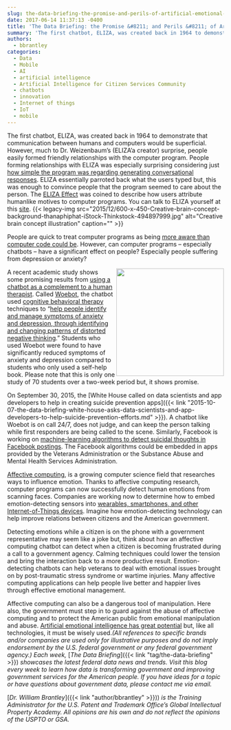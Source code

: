 ```yaml
---
slug: the-data-briefing-the-promise-and-perils-of-artificial-emotional-intelligence
date: 2017-06-14 11:37:13 -0400
title: 'The Data Briefing: the Promise &#8211; and Perils &#8211; of Artificial Emotional Intelligence'
summary: 'The first chatbot, ELIZA, was created back in 1964 to demonstrate that communication between humans and computers would be superficial. However, much to Dr. Weizenbaum’s (ELIZA’a creator) surprise, people easily formed friendly relationships with the computer program. People forming relationships with ELIZA was especially surprising considering just how simple the program was regarding generating conversational'
authors:
  - bbrantley
categories:
  - Data
  - Mobile
  - AI
  - artificial intelligence
  - Artificial Intelligence for Citizen Services Community
  - chatbots
  - innovation
  - Internet of things
  - IoT
  - mobile
---
```


The first chatbot, ELIZA, was created back in 1964 to demonstrate that communication between humans and computers would be superficial. However, much to Dr. Weizenbaum’s (ELIZA’a creator) surprise, people easily formed friendly relationships with the computer program. People forming relationships with ELIZA was especially surprising considering just [how simple the program was regarding generating conversational responses](http://www.filfre.net/2011/06/eliza-part-2/). ELIZA essentially parroted back what the users typed but, this was enough to convince people that the program seemed to care about the person. The [ELIZA Effect](https://en.wikipedia.org/wiki/ELIZA_effect) was coined to describe how users attribute humanlike motives to computer programs. You can talk to ELIZA yourself at this [site](http://psych.fullerton.edu/mbirnbaum/psych101/Eliza.htm). {{< legacy-img src="2015/12/600-x-450-Creative-brain-concept-background-thanaphiphat-iStock-Thinkstock-494897999.jpg" alt="Creative brain concept illustration" caption="" >}} 

People are quick to treat computer programs as being [more aware than computer code could be](https://chatbotsmagazine.com/why-people-treat-bots-like-people-1c3d7afafca8). However, can computer programs – especially chatbots – have a significant effect on people? Especially people suffering from depression or anxiety?

<img src="https://www.woebot.io/img/more-features/WoebotApp.png" width="250" align="right" />A recent academic study shows some promising results from [using a chatbot as a complement to a human therapist](https://mental.jmir.org/2017/2/e19/). Called [Woebot](https://www.woebot.io/), the chatbot used [cognitive behavioral therapy](https://psychcentral.com/lib/in-depth-cognitive-behavioral-therapy/) techniques to “[help people identify and manage symptoms of anxiety and depression, through identifying and changing patterns of distorted negative thinking](https://chatbotsmagazine.com/a-therapist-bot-actually-works-e27c72b9632e).” Students who used Woebot were found to have significantly reduced symptoms of anxiety and depression compared to students who only used a self-help book. Please note that this is only one study of 70 students over a two-week period but, it shows promise.

On September 30, 2015, the [White House called on data scientists and app developers to help in creating suicide prevention apps]({{< link "2015-10-07-the-data-briefing-white-house-asks-data-scientists-and-app-developers-to-help-suicide-prevention-efforts.md" >}}). A chatbot like Woebot is on call 24/7, does not judge, and can keep the person talking while first responders are being called to the scene. Similarly, Facebook is working on [machine-learning algorithms to detect suicidal thoughts in Facebook postings](https://www.scientificamerican.com/article/can-facebooks-machine-learning-algorithms-accurately-predict-suicide/). The Facebook algorithms could be embedded in apps provided by the Veterans Administration or the Substance Abuse and Mental Health Services Administration.

[Affective computing](http://affect.media.mit.edu/), is a growing computer science field that researches ways to influence emotion. Thanks to affective computing research, computer programs can now successfully detect human emotions from scanning faces. Companies are working now to determine how to embed emotion-detecting sensors into [wearables, smartphones, and other Internet-of-Things devices](http://www.telegraph.co.uk/technology/2016/01/21/affective-computing-how-emotional-machines-are-about-to-take-ove/). Imagine how emotion-detecting technology can help improve relations between citizens and the American government.

Detecting emotions while a citizen is on the phone with a government representative may seem like a joke but, think about how an affective computing chatbot can detect when a citizen is becoming frustrated during a call to a government agency. Calming techniques could lower the tension and bring the interaction back to a more productive result. Emotion-detecting chatbots can help veterans to deal with emotional issues brought on by post-traumatic stress syndrome or wartime injuries. Many affective computing applications can help people live better and happier lives through effective emotional management.

Affective computing can also be a dangerous tool of manipulation. Here also, the government must step in to guard against the abuse of affective computing and to protect the American public from emotional manipulation and abuse. [Artificial emotional intelligence has great potential](http://www.zdnet.com/article/emotional-intelligence-is-the-future-of-artificial-intelligence-fjord/) but, like all technologies, it must be wisely used._(All references to specific brands and/or companies are used only for illustrative purposes and do not imply endorsement by the U.S. federal government or any federal government agency.)_
_Each week,_ [_The Data Briefing_]({{< link "tag/the-data-briefing" >}}) _showcases the latest federal data news and trends. Visit this blog every week to learn how data is transforming government and improving government services for the American people. If you have ideas for a topic or have questions about government data, please contact me via email._

[_Dr. William Brantley_]({{< link "author/bbrantley" >}})) _is the Training Administrator for the U.S. Patent and Trademark Office’s Global Intellectual Property Academy. All opinions are his own and do not reflect the opinions of the USPTO or GSA._